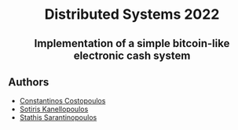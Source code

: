 <h1 align="center"> Distributed Systems 2022 </h1>
<h2 align="center"> Implementation of a simple bitcoin-like electronic cash system</h2>

## Authors
* <a href="https://github.com/Costopoulos">Constantinos Costopoulos</a>
* <a href="https://github.com/sspsk">Sotiris Kanellopoulos
* <a href="https://github.com/Esarant">Stathis Sarantinopoulos</a>

